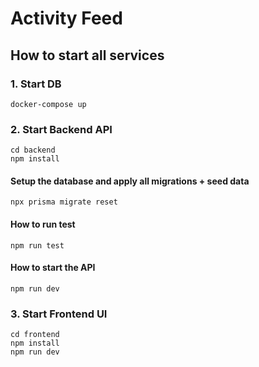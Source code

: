 # Activity Feed

## How to start all services

### 1. Start DB
```
docker-compose up
```

### 2. Start Backend API
```
cd backend
npm install
```

#### Setup the database and apply all migrations + seed data
```
npx prisma migrate reset
```

#### How to run test
```
npm run test
```

#### How to start the API
```
npm run dev
```

### 3. Start Frontend UI
```
cd frontend
npm install
npm run dev
```